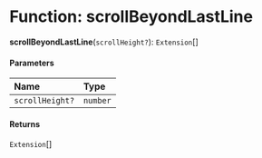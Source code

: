 # Function: scrollBeyondLastLine

**scrollBeyondLastLine**(`scrollHeight?`): `Extension`\[]

#### Parameters

| Name | Type |
| :------ | :------ |
| `scrollHeight?` | `number` |

#### Returns

`Extension`\[]

